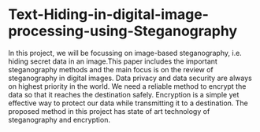 # Text-Hiding-in-digital-image-processing-using-Steganography
In this project, we will be focussing on image-based steganography, i.e. hiding secret data in an image.This paper includes the important steganography methods and the main focus is on the review of steganography in digital images. Data privacy and data security are always on highest priority in the world. We need a reliable method to encrypt the data so that it reaches the destination safely. Encryption is a simple yet effective way to protect our data while transmitting it to a destination. The proposed method in this project has state of art technology of steganography and encryption. 
